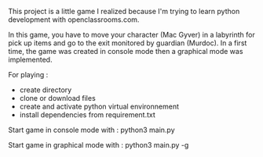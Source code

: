 This project is a little game I realized because I'm trying to learn python development with openclassrooms.com.


In this game, you have to move your character (Mac Gyver) in a labyrinth for pick up items and go to the exit monitored by guardian (Murdoc).
In a first time, the game was created in console mode then a graphical mode was implemented.

For playing :

- create directory
- clone or download files
- create and activate python virtual environnement
- install dependencies from requirement.txt

Start game in console mode with : 
python3 main.py


Start game in graphical mode with :
python3 main.py -g
 
